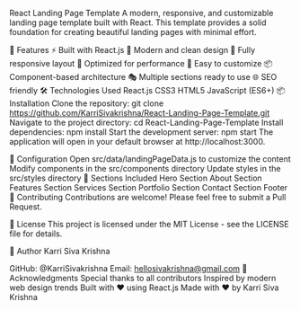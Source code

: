 React Landing Page Template
A modern, responsive, and customizable landing page template built with React. This template provides a solid foundation for creating beautiful landing pages with minimal effort.

🚀 Features
⚡️ Built with React.js
🎨 Modern and clean design
📱 Fully responsive layout
🎯 Optimized for performance
🔧 Easy to customize
📦 Component-based architecture
🎭 Multiple sections ready to use
🌐 SEO friendly
🛠️ Technologies Used
React.js
CSS3
HTML5
JavaScript (ES6+)
📦 Installation
Clone the repository:
git clone https://github.com/KarriSivakrishna/React-Landing-Page-Template.git
Navigate to the project directory:
cd React-Landing-Page-Template
Install dependencies:
npm install
Start the development server:
npm start
The application will open in your default browser at http://localhost:3000.

🔧 Configuration
Open src/data/landingPageData.js to customize the content
Modify components in the src/components directory
Update styles in the src/styles directory
📱 Sections Included
Hero Section
About Section
Features Section
Services Section
Portfolio Section
Contact Section
Footer
🤝 Contributing
Contributions are welcome! Please feel free to submit a Pull Request.

📄 License
This project is licensed under the MIT License - see the LICENSE file for details.

👤 Author
Karri Siva Krishna

GitHub: @KarriSivakrishna
Email: hellosivakrishna@gmail.com
🙏 Acknowledgments
Special thanks to all contributors
Inspired by modern web design trends
Built with ❤️ using React.js
Made with ❤️ by Karri Siva Krishna

